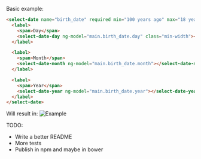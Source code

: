 Basic example:

```html
<select-date name="birth_date" required min="100 years ago" max="18 years ago">
  <label>
    <span>Day</span>
    <select-date-day ng-model="main.birth_date.day" class="min-width"></select-date-day>
  </label>

  <label>
    <span>Month</span>
    <select-date-month ng-model="main.birth_date.month"></select-date-month>
  </label>

  <label>
    <span>Year</span>
    <select-date-year ng-model="main.birth_date.year"></select-date-year>
  </label>
</select-date>
```

Will result in:
![Example](http://g.recordit.co/B3GCzZhsMq.gif)

TODO:
* Write a better README
* More tests
* Publish in npm and maybe in bower
